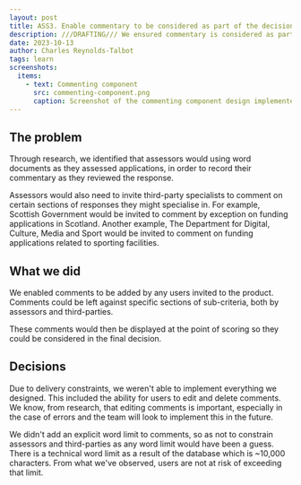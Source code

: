 ```yaml
---
layout: post
title: ASS3. Enable commentary to be considered as part of the decision making process
description: ///DRAFTING/// We ensured commentary is considered as part of the decision making process
date: 2023-10-13
author: Charles Reynolds-Talbot
tags: learn
screenshots:
  items:
    - text: Commenting component
      src: commenting-component.png
      caption: Screenshot of the commenting component design implemented
---
```


## The problem
Through research, we identified that assessors would using word documents as they assessed applications, in order to record their commentary as they reviewed the response. 

Assessors would also need to invite third-party specialists to comment on certain sections of responses they might specialise in. For example, Scottish Government would be invited to comment by exception on funding applications in Scotland. Another example, The Department for Digital, Culture, Media and Sport would be invited to comment on funding applications related to sporting facilities. 

## What we did
We enabled comments to be added by any users invited to the product. Comments could be left against specific sections of sub-criteria, both by assessors and third-parties. 

These comments would then be displayed at the point of scoring so they could be considered in the final decision. 

## Decisions
Due to delivery constraints, we weren't able to implement everything we designed. This included the ability for users to edit and delete comments. We know, from research, that editing comments is important, especially in the case of errors and the team will look to implement this in the future. 

We didn't add an explicit word limit to comments, so as not to constrain assessors and third-parties as any word limit would have been a guess. There is a technical word limit as a result of the database which is ~10,000 characters. From what we've observed, users are not at risk of exceeding that limit. 
